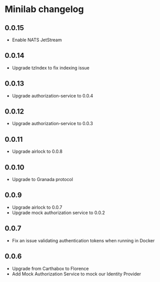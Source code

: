 # Minilab changelog

## 0.0.15

- Enable NATS JetStream

## 0.0.14

- Upgrade tzIndex to fix indexing issue

## 0.0.13

- Upgrade authorization-service to 0.0.4

## 0.0.12

- Upgrade authorization-service to 0.0.3

## 0.0.11

- Upgrade airlock to 0.0.8

## 0.0.10

- Upgrade to Granada protocol

## 0.0.9

- Upgrade airlock to 0.0.7
- Upgrade mock authorization service to 0.0.2

## 0.0.7

- Fix an issue validating authentication tokens when running in Docker

## 0.0.6

- Upgrade from Carthabox to Florence
- Add Mock Authorization Service to mock our Identity Provider
